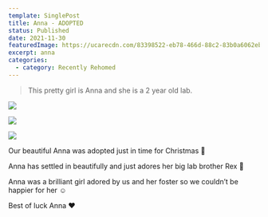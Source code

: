 ```yaml
---
template: SinglePost
title: Anna - ADOPTED
status: Published
date: 2021-11-30
featuredImage: https://ucarecdn.com/83398522-eb78-466d-88c2-83b0a6062eb0/-/crop/420x302/68,179/-/preview/
excerpt: anna
categories:
  - category: Recently Rehomed
---
```

> This pretty girl is Anna and she is a 2 year old lab. 

![](https://ucarecdn.com/2fae0037-2e87-4f6b-b00e-baf642b5c5c3/-/crop/452x679/40,89/-/preview/)

![](https://ucarecdn.com/ceafda98-e91b-4c9b-b1f4-bcf292bfc974/)

![](https://ucarecdn.com/cd4e96ab-5cef-41b6-993a-db74c4a51a3a/)

Our beautiful Anna was adopted just in time for Christmas 🎄


Anna has settled in beautifully and just adores her big lab brother Rex 🥰


Anna was a brilliant girl adored by us and her foster so we couldn’t be happier for her ☺️


Best of luck Anna ❤️